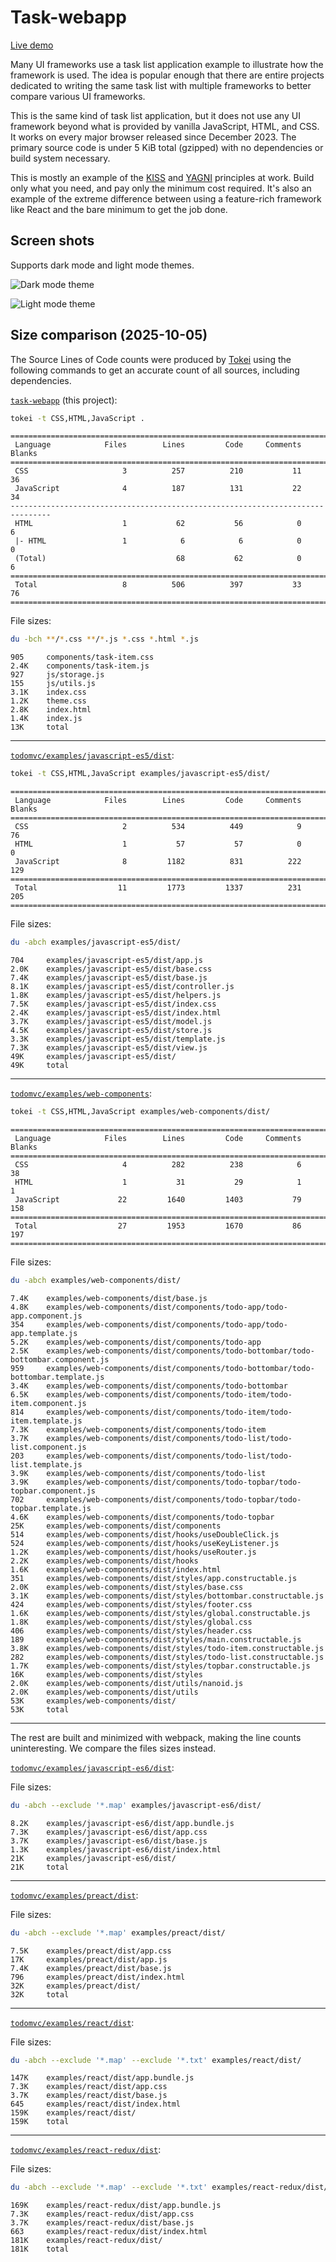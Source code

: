 # Task-webapp

[Live demo](https://parasyte.github.io/task-webapp)

Many UI frameworks use a task list application example to illustrate how the framework is used. The idea is popular enough that there are entire projects dedicated to writing the same task list with multiple frameworks to better compare various UI frameworks.

This is the same kind of task list application, but it does not use any UI framework beyond what is provided by vanilla JavaScript, HTML, and CSS. It works on every major browser released since December 2023. The primary source code is under 5 KiB total (gzipped) with no dependencies or build system necessary.

This is mostly an example of the [KISS](https://en.wikipedia.org/wiki/KISS_principle) and [YAGNI](https://www.martinfowler.com/bliki/Yagni.html) principles at work. Build only what you need, and pay only the minimum cost required. It's also an example of the extreme difference between using a feature-rich framework like React and the bare minimum to get the job done.


## Screen shots

Supports dark mode and light mode themes.

![Dark mode theme](./screenshots/dark.png)

![Light mode theme](./screenshots/light.png)


## Size comparison (2025-10-05)

The Source Lines of Code counts were produced by [Tokei](https://github.com/XAMPPRocky/tokei) using the following commands to get an accurate count of all sources, including dependencies.

[`task-webapp`](https://github.com/parasyte/task-webapp/tree/24e6bc6c2b1999519c96e72c05bf08663cffee8f) (this project):

```bash
tokei -t CSS,HTML,JavaScript .
```

```text
===============================================================================
 Language            Files        Lines         Code     Comments       Blanks
===============================================================================
 CSS                     3          257          210           11           36
 JavaScript              4          187          131           22           34
-------------------------------------------------------------------------------
 HTML                    1           62           56            0            6
 |- HTML                 1            6            6            0            0
 (Total)                             68           62            0            6
===============================================================================
 Total                   8          506          397           33           76
===============================================================================
```

File sizes:

```bash
du -bch **/*.css **/*.js *.css *.html *.js
```

```text
905     components/task-item.css
2.4K    components/task-item.js
927     js/storage.js
155     js/utils.js
3.1K    index.css
1.2K    theme.css
2.8K    index.html
1.4K    index.js
13K     total
```

----

[`todomvc/examples/javascript-es5/dist`](https://github.com/tastejs/todomvc/tree/c8aedce5f512e47991a62b37b9ee3ef38df1a4b6/examples/javascript-es5/dist):

```bash
tokei -t CSS,HTML,JavaScript examples/javascript-es5/dist/
```

```text
===============================================================================
 Language            Files        Lines         Code     Comments       Blanks
===============================================================================
 CSS                     2          534          449            9           76
 HTML                    1           57           57            0            0
 JavaScript              8         1182          831          222          129
===============================================================================
 Total                  11         1773         1337          231          205
===============================================================================
```

File sizes:

```bash
du -abch examples/javascript-es5/dist/
```

```text
704     examples/javascript-es5/dist/app.js
2.0K    examples/javascript-es5/dist/base.css
7.4K    examples/javascript-es5/dist/base.js
8.1K    examples/javascript-es5/dist/controller.js
1.8K    examples/javascript-es5/dist/helpers.js
7.5K    examples/javascript-es5/dist/index.css
2.4K    examples/javascript-es5/dist/index.html
3.7K    examples/javascript-es5/dist/model.js
4.5K    examples/javascript-es5/dist/store.js
3.3K    examples/javascript-es5/dist/template.js
7.3K    examples/javascript-es5/dist/view.js
49K     examples/javascript-es5/dist/
49K     total
```

----

[`todomvc/examples/web-components`](https://github.com/tastejs/todomvc/tree/c8aedce5f512e47991a62b37b9ee3ef38df1a4b6/examples/web-components):

```bash
tokei -t CSS,HTML,JavaScript examples/web-components/dist/
```

```text
===============================================================================
 Language            Files        Lines         Code     Comments       Blanks
===============================================================================
 CSS                     4          282          238            6           38
 HTML                    1           31           29            1            1
 JavaScript             22         1640         1403           79          158
===============================================================================
 Total                  27         1953         1670           86          197
===============================================================================
```

File sizes:

```bash
du -abch examples/web-components/dist/
```

```text
7.4K    examples/web-components/dist/base.js
4.8K    examples/web-components/dist/components/todo-app/todo-app.component.js
354     examples/web-components/dist/components/todo-app/todo-app.template.js
5.2K    examples/web-components/dist/components/todo-app
2.5K    examples/web-components/dist/components/todo-bottombar/todo-bottombar.component.js
959     examples/web-components/dist/components/todo-bottombar/todo-bottombar.template.js
3.4K    examples/web-components/dist/components/todo-bottombar
6.5K    examples/web-components/dist/components/todo-item/todo-item.component.js
814     examples/web-components/dist/components/todo-item/todo-item.template.js
7.3K    examples/web-components/dist/components/todo-item
3.7K    examples/web-components/dist/components/todo-list/todo-list.component.js
203     examples/web-components/dist/components/todo-list/todo-list.template.js
3.9K    examples/web-components/dist/components/todo-list
3.9K    examples/web-components/dist/components/todo-topbar/todo-topbar.component.js
702     examples/web-components/dist/components/todo-topbar/todo-topbar.template.js
4.6K    examples/web-components/dist/components/todo-topbar
25K     examples/web-components/dist/components
514     examples/web-components/dist/hooks/useDoubleClick.js
524     examples/web-components/dist/hooks/useKeyListener.js
1.2K    examples/web-components/dist/hooks/useRouter.js
2.2K    examples/web-components/dist/hooks
1.6K    examples/web-components/dist/index.html
351     examples/web-components/dist/styles/app.constructable.js
2.0K    examples/web-components/dist/styles/base.css
3.1K    examples/web-components/dist/styles/bottombar.constructable.js
424     examples/web-components/dist/styles/footer.css
1.6K    examples/web-components/dist/styles/global.constructable.js
1.8K    examples/web-components/dist/styles/global.css
406     examples/web-components/dist/styles/header.css
189     examples/web-components/dist/styles/main.constructable.js
3.8K    examples/web-components/dist/styles/todo-item.constructable.js
282     examples/web-components/dist/styles/todo-list.constructable.js
1.7K    examples/web-components/dist/styles/topbar.constructable.js
16K     examples/web-components/dist/styles
2.0K    examples/web-components/dist/utils/nanoid.js
2.0K    examples/web-components/dist/utils
53K     examples/web-components/dist/
53K     total
```

----

The rest are built and minimized with webpack, making the line counts uninteresting. We compare the files sizes instead.

[`todomvc/examples/javascript-es6/dist`](https://github.com/tastejs/todomvc/tree/c8aedce5f512e47991a62b37b9ee3ef38df1a4b6/examples/javascript-es6/dist):

File sizes:

```bash
du -abch --exclude '*.map' examples/javascript-es6/dist/
```

```text
8.2K    examples/javascript-es6/dist/app.bundle.js
7.3K    examples/javascript-es6/dist/app.css
3.7K    examples/javascript-es6/dist/base.js
1.3K    examples/javascript-es6/dist/index.html
21K     examples/javascript-es6/dist/
21K     total
```

----

[`todomvc/examples/preact/dist`](https://github.com/tastejs/todomvc/tree/c8aedce5f512e47991a62b37b9ee3ef38df1a4b6/examples/preact/dist):

File sizes:

```bash
du -abch --exclude '*.map' examples/preact/dist/
```

```text
7.5K    examples/preact/dist/app.css
17K     examples/preact/dist/app.js
7.4K    examples/preact/dist/base.js
796     examples/preact/dist/index.html
32K     examples/preact/dist/
32K     total
```

----

[`todomvc/examples/react/dist`](https://github.com/tastejs/todomvc/tree/c8aedce5f512e47991a62b37b9ee3ef38df1a4b6/examples/react/dist):

File sizes:

```bash
du -abch --exclude '*.map' --exclude '*.txt' examples/react/dist/
```

```text
147K    examples/react/dist/app.bundle.js
7.3K    examples/react/dist/app.css
3.7K    examples/react/dist/base.js
645     examples/react/dist/index.html
159K    examples/react/dist/
159K    total
```

----

[`todomvc/examples/react-redux/dist`](https://github.com/tastejs/todomvc/tree/c8aedce5f512e47991a62b37b9ee3ef38df1a4b6/examples/react-redux/dist):

File sizes:

```bash
du -abch --exclude '*.map' --exclude '*.txt' examples/react-redux/dist/
```

```text
169K    examples/react-redux/dist/app.bundle.js
7.3K    examples/react-redux/dist/app.css
3.7K    examples/react-redux/dist/base.js
663     examples/react-redux/dist/index.html
181K    examples/react-redux/dist/
181K    total
```
